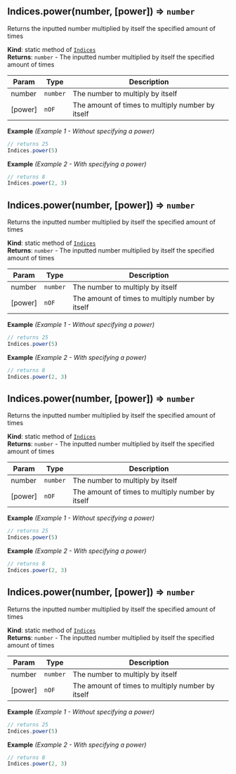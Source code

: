 <a name="Indices.power"></a>

## Indices.power(number, [power]) ⇒ <code>number</code>
Returns the inputted number multiplied by itself the specified amount of times

**Kind**: static method of [<code>Indices</code>](#Indices)  
**Returns**: <code>number</code> - The inputted number multiplied by itself the specified amount of times  

| Param | Type | Description |
| --- | --- | --- |
| number | <code>number</code> | The number to multiply by itself |
| [power] | <code>nOF</code> | The amount of times to multiply number by itself |

**Example** *(Example 1 - Without specifying a power)*  
```js
// returns 25
Indices.power(5)
```
**Example** *(Example 2 - With specifying a power)*  
```js
// returns 8
Indices.power(2, 3)
```
<a name="Indices.power"></a>

## Indices.power(number, [power]) ⇒ <code>number</code>
Returns the inputted number multiplied by itself the specified amount of times

**Kind**: static method of [<code>Indices</code>](#Indices)  
**Returns**: <code>number</code> - The inputted number multiplied by itself the specified amount of times  

| Param | Type | Description |
| --- | --- | --- |
| number | <code>number</code> | The number to multiply by itself |
| [power] | <code>nOF</code> | The amount of times to multiply number by itself |

**Example** *(Example 1 - Without specifying a power)*  
```js
// returns 25
Indices.power(5)
```
**Example** *(Example 2 - With specifying a power)*  
```js
// returns 8
Indices.power(2, 3)
```
<a name="Indices.power"></a>

## Indices.power(number, [power]) ⇒ <code>number</code>
Returns the inputted number multiplied by itself the specified amount of times

**Kind**: static method of [<code>Indices</code>](#Indices)  
**Returns**: <code>number</code> - The inputted number multiplied by itself the specified amount of times  

| Param | Type | Description |
| --- | --- | --- |
| number | <code>number</code> | The number to multiply by itself |
| [power] | <code>nOF</code> | The amount of times to multiply number by itself |

**Example** *(Example 1 - Without specifying a power)*  
```js
// returns 25
Indices.power(5)
```
**Example** *(Example 2 - With specifying a power)*  
```js
// returns 8
Indices.power(2, 3)
```
<a name="Indices.power"></a>

## Indices.power(number, [power]) ⇒ <code>number</code>
Returns the inputted number multiplied by itself the specified amount of times

**Kind**: static method of [<code>Indices</code>](#Indices)  
**Returns**: <code>number</code> - The inputted number multiplied by itself the specified amount of times  

| Param | Type | Description |
| --- | --- | --- |
| number | <code>number</code> | The number to multiply by itself |
| [power] | <code>nOF</code> | The amount of times to multiply number by itself |

**Example** *(Example 1 - Without specifying a power)*  
```js
// returns 25
Indices.power(5)
```
**Example** *(Example 2 - With specifying a power)*  
```js
// returns 8
Indices.power(2, 3)
```
